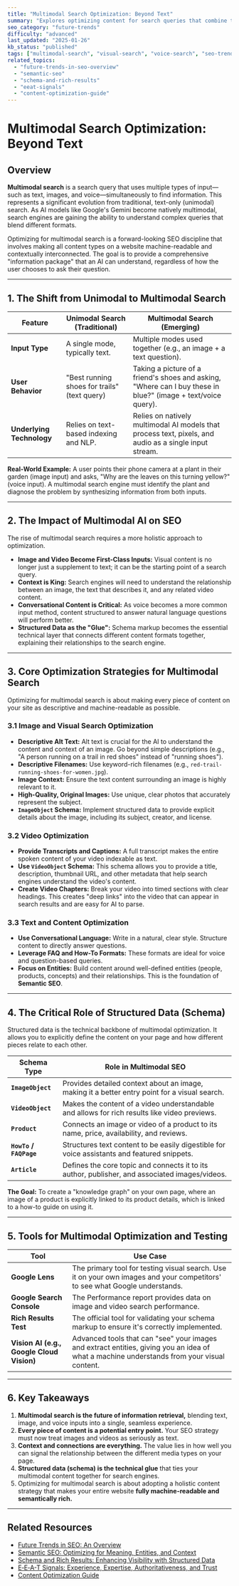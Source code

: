 ```yaml
---
title: "Multimodal Search Optimization: Beyond Text"
summary: "Explores optimizing content for search queries that combine text, voice, and images, and how multimodal AI interprets them."
seo_category: "future-trends"
difficulty: "advanced"
last_updated: "2025-01-26"
kb_status: "published"
tags: ["multimodal-search", "visual-search", "voice-search", "seo-trends", "ai", "gemini", "seo"]
related_topics:
  - "future-trends-in-seo-overview"
  - "semantic-seo"
  - "schema-and-rich-results"
  - "eeat-signals"
  - "content-optimization-guide"
---
```


# Multimodal Search Optimization: Beyond Text

## Overview

**Multimodal search** is a search query that uses multiple types of input—such as text, images, and voice—simultaneously to find information. This represents a significant evolution from traditional, text-only (unimodal) search. As AI models like Google's Gemini become natively multimodal, search engines are gaining the ability to understand complex queries that blend different formats.

Optimizing for multimodal search is a forward-looking SEO discipline that involves making all content types on a website machine-readable and contextually interconnected. The goal is to provide a comprehensive "information package" that an AI can understand, regardless of how the user chooses to ask their question.

---

## 1. The Shift from Unimodal to Multimodal Search

| Feature | Unimodal Search (Traditional) | Multimodal Search (Emerging) |
|---|---|---|
| **Input Type** | A single mode, typically text. | Multiple modes used together (e.g., an image + a text question). |
| **User Behavior** | "Best running shoes for trails" (text query) | Taking a picture of a friend's shoes and asking, "Where can I buy these in blue?" (image + text/voice query). |
| **Underlying Technology**| Relies on text-based indexing and NLP. | Relies on natively multimodal AI models that process text, pixels, and audio as a single input stream. |

**Real-World Example:** A user points their phone camera at a plant in their garden (image input) and asks, "Why are the leaves on this turning yellow?" (voice input). A multimodal search engine must identify the plant and diagnose the problem by synthesizing information from both inputs.

---

## 2. The Impact of Multimodal AI on SEO

The rise of multimodal search requires a more holistic approach to optimization.

-   **Image and Video Become First-Class Inputs:** Visual content is no longer just a supplement to text; it can be the starting point of a search query.
-   **Context is King:** Search engines will need to understand the relationship between an image, the text that describes it, and any related video content.
-   **Conversational Content is Critical:** As voice becomes a more common input method, content structured to answer natural language questions will perform better.
-   **Structured Data as the "Glue":** Schema markup becomes the essential technical layer that connects different content formats together, explaining their relationships to the search engine.

---

## 3. Core Optimization Strategies for Multimodal Search

Optimizing for multimodal search is about making every piece of content on your site as descriptive and machine-readable as possible.

### 3.1 Image and Visual Search Optimization
-   **Descriptive Alt Text:** Alt text is crucial for the AI to understand the content and context of an image. Go beyond simple descriptions (e.g., "A person running on a trail in red shoes" instead of "running shoes").
-   **Descriptive Filenames:** Use keyword-rich filenames (e.g., `red-trail-running-shoes-for-women.jpg`).
-   **Image Context:** Ensure the text content surrounding an image is highly relevant to it.
-   **High-Quality, Original Images:** Use unique, clear photos that accurately represent the subject.
-   **`ImageObject` Schema:** Implement structured data to provide explicit details about the image, including its subject, creator, and license.

### 3.2 Video Optimization
-   **Provide Transcripts and Captions:** A full transcript makes the entire spoken content of your video indexable as text.
-   **Use `VideoObject` Schema:** This schema allows you to provide a title, description, thumbnail URL, and other metadata that help search engines understand the video's content.
-   **Create Video Chapters:** Break your video into timed sections with clear headings. This creates "deep links" into the video that can appear in search results and are easy for AI to parse.

### 3.3 Text and Content Optimization
-   **Use Conversational Language:** Write in a natural, clear style. Structure content to directly answer questions.
-   **Leverage FAQ and How-To Formats:** These formats are ideal for voice and question-based queries.
-   **Focus on Entities:** Build content around well-defined entities (people, products, concepts) and their relationships. This is the foundation of **Semantic SEO**.

---

## 4. The Critical Role of Structured Data (Schema)

Structured data is the technical backbone of multimodal optimization. It allows you to explicitly define the content on your page and how different pieces relate to each other.

| Schema Type | Role in Multimodal SEO |
|---|---|
| **`ImageObject`** | Provides detailed context about an image, making it a better entry point for a visual search. |
| **`VideoObject`** | Makes the content of a video understandable and allows for rich results like video previews. |
| **`Product`** | Connects an image or video of a product to its name, price, availability, and reviews. |
| **`HowTo` / `FAQPage`** | Structures text content to be easily digestible for voice assistants and featured snippets. |
| **`Article`** | Defines the core topic and connects it to its author, publisher, and associated images/videos. |

**The Goal:** To create a "knowledge graph" on your own page, where an image of a product is explicitly linked to its product details, which is linked to a how-to guide on using it.

---

## 5. Tools for Multimodal Optimization and Testing

| Tool | Use Case |
|---|---|
| **Google Lens** | The primary tool for testing visual search. Use it on your own images and your competitors' to see what Google understands. |
| **Google Search Console** | The Performance report provides data on image and video search performance. |
| **Rich Results Test** | The official tool for validating your schema markup to ensure it's correctly implemented. |
| **Vision AI (e.g., Google Cloud Vision)** | Advanced tools that can "see" your images and extract entities, giving you an idea of what a machine understands from your visual content. |

---

## 6. Key Takeaways

1.  **Multimodal search is the future of information retrieval,** blending text, image, and voice inputs into a single, seamless experience.
2.  **Every piece of content is a potential entry point.** Your SEO strategy must now treat images and videos as seriously as text.
3.  **Context and connections are everything.** The value lies in how well you can signal the relationship between the different media types on your page.
4.  **Structured data (schema) is the technical glue** that ties your multimodal content together for search engines.
5.  Optimizing for multimodal search is about adopting a holistic content strategy that makes your entire website **fully machine-readable and semantically rich.**

---

## Related Resources
- [Future Trends in SEO: An Overview](./1_future-trends-in-seo.md)
- [Semantic SEO: Optimizing for Meaning, Entities, and Context](/Knowledge/SEO/3_technical-seo/6_semantic-seo.md)
- [Schema and Rich Results: Enhancing Visibility with Structured Data](/Knowledge/SEO/2_content-and-on-page/6_schema-and-rich-results.md)
- [E‑E‑A-T Signals: Experience, Expertise, Authoritativeness, and Trust](/Knowledge/SEO/0_fundamentals/5_eeat-signals.md)
- [Content Optimization Guide](/Knowledge/SEO/2_content-and-on-page/7_content-optimization-guide.md)